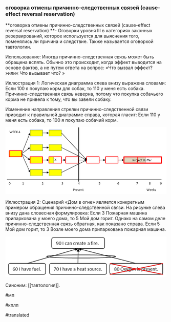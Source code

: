 ### оговорка отмены причинно-следственных связей (cause-effect reversal reservation)

**оговорка отмены причинно-следственных связей (cause-effect reversal reservation) **- Оговорки уровня III в категориях законных резервирований, которое используется для выяснения того, поменялись ли причина и следствие. Также называется оговоркой тавтологии.

Использование: Иногда причинно-следственная связь может быть обращена вспять. Обычно это происходит, когда эффект выводится на основе фактов, а не путем ответа на вопрос: «Что вызвал эффект? »или« Что вызывает что? »

Иллюстрация 1: Логическая диаграмма слева внизу выражена словами: Если 100 я покупаю корм для собак, то 110 у меня есть собака. Причинно-следственная связь неверна, потому что покупка собачьего корма не привела к тому, что вы завели собаку.

Изменение направления стрелки причинно-следственной связи приводит к правильной диаграмме справа, которая гласит: Если 110 у меня есть собака, то 100 я покупаю собачий корм.

![](images/image40.png)

Иллюстрация 2: Сценарий «Дом в огне» является конкретным примером обращения причинно-следственной связи. На рисунке слева внизу дана словесная формулировка: Если 3 Пожарная машина припаркована у моего дома, то 5 Мой дом горит. Однако на самом деле причинно-следственная связь обратная, как показано справа. Если 5 Мой дом горит, то 3 Возле моего дома припаркована пожарная машина.

![](images/image1.png)

Синоним: [[тавтология]].

#мп

#кплп

#translated
